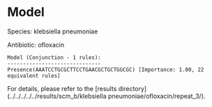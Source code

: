 
# Model

Species: klebsiella pneumoniae

Antibiotic: ofloxacin

```
Model (Conjunction - 1 rules):
------------------------------
Presence(AAATCCTGCGCTTCCTGAACGCTGCTGGCGC) [Importance: 1.00, 22 equivalent rules]

```

For details, please refer to the [results directory](../../../../../results/scm_b/klebsiella pneumoniae/ofloxacin/repeat_3/).

